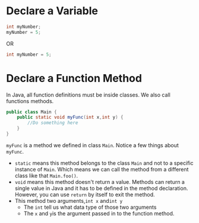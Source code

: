 # Declare a Variable

```java
int myNumber;
myNumber = 5;
```

OR

```java
int myNumber = 5;
```

# Declare a Function Method

In Java, all function definitions must be inside classes. We also call functions methods. 

```java
public class Main {
    public static void myFunc(int x,int y) {       
        //Do something here
    }
}
```

`myFunc` is a method we defined in class `Main`. Notice a few things about `myFunc`.

- `static` means this method belongs to the class `Main` and not to a specific instance of `Main`. Which means we can call the method from a different class like that `Main.foo()`.
- `void` means this method doesn't return a value. Methods can return a single value in Java and it has to be defined in the method declaration. However, you can use `return` by itself to exit the method.
- This method two arguments,`int x` and`int y`
  - The `int` tell us what data type of those two arguments
  - The `x` and `y`is the argument passed in to the function method.